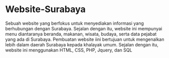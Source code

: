 # Website-Surabaya
Sebuah website yang berfokus untuk menyediakan informasi yang berhubungan dengan Surabaya. Sejalan dengan itu, website ini mempunyai menu diantaranya beranda, makanan, wisata, budaya, serta data pejabat yang ada di Surabaya. Pembuatan website iini bertujuan untuk mengenalkan lebih dalam daerah Surabaya kepada khalayak umum. Sejalan dengan itu, website ini menggunakan HTML, CSS, PHP, Jquery, dan SQL
